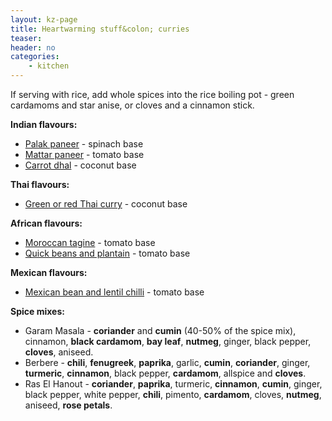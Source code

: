 ```yaml
---
layout: kz-page
title: Heartwarming stuff&colon; curries
teaser: 
header: no
categories:
    - kitchen
---
```


If serving with rice, add whole spices into the rice boiling pot - green cardamoms and star anise, or cloves and a cinnamon stick.

**Indian flavours:**
* [Palak paneer](/kitchen/palak-paneer/) - spinach base
* [Mattar paneer](/kitchen/mattar-paneer/) - tomato base
* [Carrot dhal](/kitchen/carrot-dhal/) - coconut base

**Thai flavours:**
* [Green or red Thai curry](/kitchen/thai-curry/) - coconut base

**African flavours:**
* [Moroccan tagine](/kitchen/moroccan-tagine/) - tomato base
* [Quick beans and plantain](/kitchen/beans-and-plantain/) - tomato base

**Mexican flavours:**
* [Mexican bean and lentil chilli](/kitchen/bean-and-lentil-chilli/) - tomato base

**Spice mixes:**

* Garam Masala - **coriander** and **cumin** (40-50% of the spice mix), cinnamon, **black cardamom**, **bay leaf**, **nutmeg**, ginger, black pepper, **cloves**, aniseed. 
* Berbere - **chili**, **fenugreek**, **paprika**, garlic, **cumin**, **coriander**, ginger, **turmeric**, **cinnamon**, black pepper, **cardamom**, allspice and **cloves**. 
* Ras El Hanout - **coriander**, **paprika**, turmeric, **cinnamon**, **cumin**, ginger, black pepper, white pepper, **chili**, pimento, **cardamom**, cloves, **nutmeg**, aniseed, **rose petals**. 
